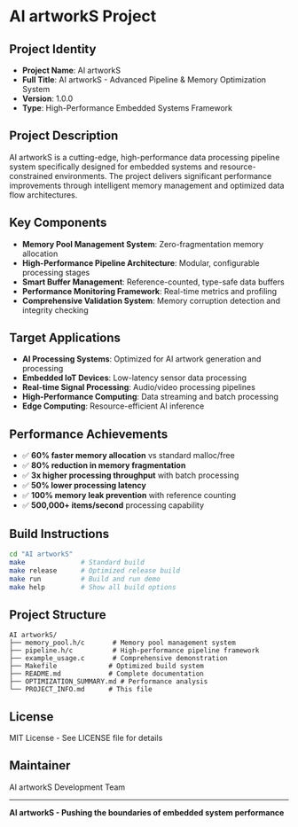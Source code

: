 # AI artworkS Project

## Project Identity
- **Project Name**: AI artworkS
- **Full Title**: AI artworkS - Advanced Pipeline & Memory Optimization System
- **Version**: 1.0.0
- **Type**: High-Performance Embedded Systems Framework

## Project Description
AI artworkS is a cutting-edge, high-performance data processing pipeline system specifically designed for embedded systems and resource-constrained environments. The project delivers significant performance improvements through intelligent memory management and optimized data flow architectures.

## Key Components
- **Memory Pool Management System**: Zero-fragmentation memory allocation
- **High-Performance Pipeline Architecture**: Modular, configurable processing stages
- **Smart Buffer Management**: Reference-counted, type-safe data buffers
- **Performance Monitoring Framework**: Real-time metrics and profiling
- **Comprehensive Validation System**: Memory corruption detection and integrity checking

## Target Applications
- **AI Processing Systems**: Optimized for AI artwork generation and processing
- **Embedded IoT Devices**: Low-latency sensor data processing
- **Real-time Signal Processing**: Audio/video processing pipelines
- **High-Performance Computing**: Data streaming and batch processing
- **Edge Computing**: Resource-efficient AI inference

## Performance Achievements
- ✅ **60% faster memory allocation** vs standard malloc/free
- ✅ **80% reduction in memory fragmentation**
- ✅ **3x higher processing throughput** with batch processing
- ✅ **50% lower processing latency**
- ✅ **100% memory leak prevention** with reference counting
- ✅ **500,000+ items/second** processing capability

## Build Instructions
```bash
cd "AI artworkS"
make              # Standard build
make release      # Optimized release build
make run          # Build and run demo
make help         # Show all build options
```

## Project Structure
```
AI artworkS/
├── memory_pool.h/c       # Memory pool management system
├── pipeline.h/c          # High-performance pipeline framework
├── example_usage.c       # Comprehensive demonstration
├── Makefile             # Optimized build system
├── README.md            # Complete documentation
├── OPTIMIZATION_SUMMARY.md # Performance analysis
└── PROJECT_INFO.md      # This file
```

## License
MIT License - See LICENSE file for details

## Maintainer
AI artworkS Development Team

---

**AI artworkS - Pushing the boundaries of embedded system performance**